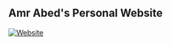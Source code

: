 ## Amr Abed's Personal Website 
[![Website](https://img.shields.io/website-up-down-brightgreen-red/https/amrabed.me.svg?label=amrabed.me)](https://amrabed.me)
